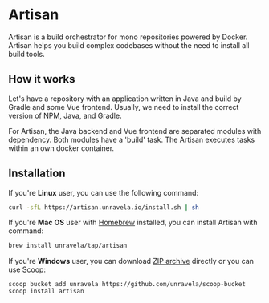 # Artisan

Artisan is a build orchestrator for mono repositories powered by Docker.
Artisan helps you build complex codebases without the need to install all build tools.
 
## How it works
Let's have a repository with an application written in Java and build by Gradle and some 
Vue frontend. Usually, we need to install the correct version of NPM, Java, and Gradle.

For Artisan, the Java backend and Vue frontend are separated modules with dependency. 
Both modules have a 'build' task. The Artisan executes tasks within an own docker container. 

## Installation
If you're **Linux** user, you can use the following command:

```bash
curl -sfL https://artisan.unravela.io/install.sh | sh
```

If you're **Mac OS** user with [Homebrew](https://brew.sh) installed, you can install Artisan with command:

```bash
brew install unravela/tap/artisan
```

If you're **Windows** user, you can download [ZIP archive](https://github.com/unravela/artisan/releases/latest) directly or you can use [Scoop](https://scoop.sh/):

```
scoop bucket add unravela https://github.com/unravela/scoop-bucket
scoop install artisan
```